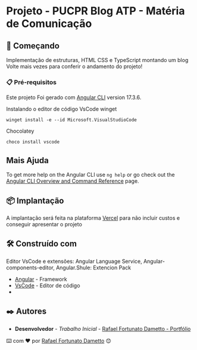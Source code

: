 # Projeto - PUCPR Blog ATP - Matéria de Comunicação

## 🚀 Começando

Implementação de estruturas, HTML CSS e TypeScript montando um blog
Volte mais vezes para conferir o andamento do projeto!

### 📋 Pré-requisitos

Este projeto Foi gerado com [Angular CLI](https://github.com/angular/angular-cli) version 17.3.6.

Instalando o editor de código VsCode
winget

```
winget install -e --id Microsoft.VisualStudioCode
```

Chocolatey

```
choco install vscode
```

## Mais Ajuda

To get more help on the Angular CLI use `ng help` or go check out the [Angular CLI Overview and Command Reference](https://angular.io/cli) page.

## 📦 Implantação

A implantação será feita na plataforma [Vercel](https://vercel.com/) para não incluir custos e conseguir apresentar o projeto

## 🛠️ Construído com

Editor VsCode e extensões: Angular Language Service, Angular-components-editor, Angular.Shule: Extencion Pack

- [Angular](https://angular.dev/) - Framework
- [VsCode](https://code.visualstudio.com/download) - Editor de código
-

## ✒️ Autores

- **Desenvolvedor** - _Trabalho Inicial_ - [Rafael Fortunato Dametto - Portfólio](https://portifolio-rafael-chi.vercel.app/)

⌨️ com ❤️ por [Rafael Fortunato Dametto](https://github.com/Caco0) 😊

